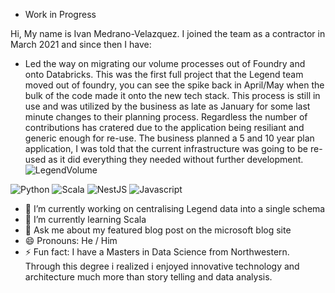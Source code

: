 - Work in Progress

Hi, My name is Ivan Medrano-Velazquez. I joined the team as a contractor in March 2021 and since then I have:

- Led the way on migrating our volume processes out of Foundry and onto Databricks. This was the first full project that the Legend team moved out of foundry, you can see the spike back in April/May when the bulk of the code made it onto the new tech stack. This process is still in use and was utilized by the business as late as January for some last minute changes to their planning process. Regardless the number of contributions has cratered due to the application being resiliant and generic enough for re-use. The business planned a 5 and 10 year plan application, I was told that the current infrastructure was going to be re-used as it did everything they needed without further development.
![LegendVolume](https://user-images.githubusercontent.com/86305664/155409303-b427e1b8-dae2-4b5f-a671-122d96628973.png)


![Python](https://img.shields.io/badge/-Python-blue)
![Scala](https://img.shields.io/badge/-Scala-orange)
![NestJS](https://img.shields.io/badge/-NestJS-red)
![Javascript](https://img.shields.io/badge/-Javascript-brown)

- 🔭 I’m currently working on centralising Legend data into a single schema
- 🌱 I’m currently learning Scala
- 💬 Ask me about my featured blog post on the microsoft blog site
- 😄 Pronouns: He / Him
- ⚡ Fun fact: I have a Masters in Data Science from Northwestern. Through this degree i realized i enjoyed innovative technology and architecture much more than story telling and data analysis.
